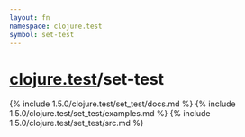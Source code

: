 ```yaml
---
layout: fn
namespace: clojure.test
symbol: set-test
---
```


# [clojure.test](../)/set-test

{% include 1.5.0/clojure.test/set_test/docs.md %}
{% include 1.5.0/clojure.test/set_test/examples.md %}
{% include 1.5.0/clojure.test/set_test/src.md %}

